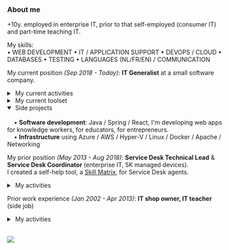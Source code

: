 ### About me

+10y. employed in enterprise IT, prior to that self-employed (consumer IT) and part-time teaching IT.<br />

My skills:<br />
• WEB DEVELOPMENT
• IT / APPLICATION SUPPORT
• DEVOPS / CLOUD
• DATABASES
• TESTING
• LANGUAGES (NL/FR/EN) / COMMUNICATION

My current position _(Sep 2018 - Today)_: 
<b>IT Generalist</b> at a small software company.
<details>
  <summary>&nbsp;My current activities</summary>
  <br />
&nbsp;&nbsp;&nbsp; • Application support: handling a business app (+200 user base)<br />
&nbsp;&nbsp;&nbsp; • DevOps: automating the software delivery process, managing infra, ChatOps<br />
&nbsp;&nbsp;&nbsp; • Databases: handling MySQL daily, building reporting queries<br />
&nbsp;&nbsp;&nbsp; • Testing: test automation, manual testing<br />
&nbsp;&nbsp;&nbsp; • Communication: with customers, dev team and product owner<br />
</details>

<details>
  <summary>&nbsp;My current toolset</summary>
  <br />
&nbsp;&nbsp;&nbsp;&nbsp;&nbsp;MySQL, Hyper-V, Docker, Bash/Powershell, Linux, Apache, Cloud infra, Git/SVN, Tomcat, Maven,<br />
&nbsp;&nbsp;&nbsp;&nbsp;&nbsp;Java, Spring Boot, IntelliJ, VS Code, Chrome DevTools, Selenium, Postman, Jenkins, Keycloak,<br />
&nbsp;&nbsp;&nbsp;&nbsp;&nbsp;Elasticsearch, Node-RED, JIRA, Crystal Reports, RocketChat, Swagger<br />
</details>
<details open>
  <summary>&nbsp;Side projects</summary>
  <br />
&nbsp;&nbsp;&nbsp; • <b>Software development</b>:  Java /  Spring /  React, I'm developing web apps for knowledge workers, for educators, for entrepreneurs.<br />
&nbsp;&nbsp;&nbsp; • <b>Infrastructure</b> using Azure / AWS / Hyper-V / Linux / Docker / Apache / Networking
</details>

My prior position _(May 2013 - Aug 2018)_: 
<b>Service Desk Technical Lead</b> & <b>Service Desk Coordinator</b> (enterprise IT, 5K managed devices).
<br />I created a self-help tool, a [Skill Matrix](https://github.com/JeroenAdam/skillmatrix/blob/master/SD-skill-matrix), for Service Desk agents.
<details>
  <summary>&nbsp;My activities</summary><br />
&nbsp;&nbsp;&nbsp;&nbsp;&nbsp;Incident handling (5y.), Single Point of Contact for Service Desk agents (4,5y.), Single Point of Contact for customer (3y.),<br />
&nbsp;&nbsp;&nbsp;&nbsp;&nbsp;Knowledge management (3y.), SLA reporting (2y.)
</details>

Prior work experience _(Jan 2002 - Apr 2013)_: 
<b>IT shop owner, IT teacher</b> (side job)
<details>
  <summary>&nbsp;My activities</summary><br />
&nbsp;&nbsp;&nbsp;&nbsp;&nbsp;After having been an IT-shop owner, teaching children IT-skills and acquiring a sailboat, I decided to start a new life outside the EU.
</details><br />

![](https://komarev.com/ghpvc/?username=JeroenAdam)

